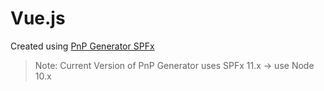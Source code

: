 # Vue.js

Created using [PnP Generator SPFx](https://pnp.github.io/generator-spfx)

>Note: Current Version of PnP Generator uses SPFx 11.x -> use Node 10.x